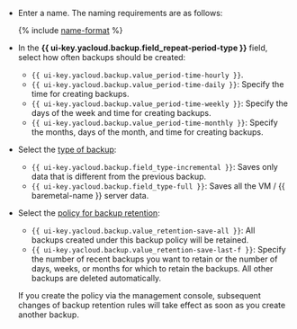 * Enter a name. The naming requirements are as follows:

  {% include [name-format](../../_includes/name-format.md) %}

* In the **{{ ui-key.yacloud.backup.field_repeat-period-type }}** field, select how often backups should be created:
  * `{{ ui-key.yacloud.backup.value_period-time-hourly }}`.
  * `{{ ui-key.yacloud.backup.value_period-time-daily }}`: Specify the time for creating backups.
  * `{{ ui-key.yacloud.backup.value_period-time-weekly }}`: Specify the days of the week and time for creating backups.
  * `{{ ui-key.yacloud.backup.value_period-time-monthly }}`: Specify the months, days of the month, and time for creating backups.
* Select the [type of backup](../../backup/concepts/backup.md#types):
  * `{{ ui-key.yacloud.backup.field_type-incremental }}`: Saves only data that is different from the previous backup.
  * `{{ ui-key.yacloud.backup.field_type-full }}`: Saves all the VM / {{ baremetal-name }} server data.
* Select the [policy for backup retention](../../backup/concepts/policy.md#retention):
  * `{{ ui-key.yacloud.backup.value_retention-save-all }}`: All backups created under this backup policy will be retained.
  * `{{ ui-key.yacloud.backup.value_retention-save-last-f }}`: Specify the number of recent backups you want to retain or the number of days, weeks, or months for which to retain the backups. All other backups are deleted automatically.

  If you create the policy via the management console, subsequent changes of backup retention rules will take effect as soon as you create another backup.
